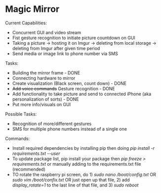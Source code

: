# Magic Mirror

Current Capabilities:
* Concurrent GUI and video stream
* Fist gesture recognition to initiate picture countdown on GUI
* Taking a picture -> hosting it on Imgur -> deleting from local storage -> deleting from Imgur after given time period
* Send media or image link to phone number via SMS

Tasks:
* Building the mirror frame - DONE
* Connecting hardware to mirror
* Create visualization (Black screen, count down) - DONE
* ~~Add voice commands~~ Gesture recognition - DONE
* Add functionality to take picture and send to connected iPhone (aka personalization of sorts) - DONE
* Put more info/visuals on GUI

Possible Tasks:
* Recognition of more/different gestures
* SMS for multiple phone numbers instead of a single one

Commands:
* Install required dependencies by installing pip then doing *pip install -r requirements.txt --user*
* To update package list, pip install your package then *pip freeze > requirements.txt* or manually adding to the requirements.txt file (recommended)
* TO rotate the raspberry pi screen, do 1) *sudo nano /boot/config.txt* OR *sudo vim /boot/confix.txt* OR just open up that file, 2) add *display_rotate=1* to the last line of that file, and 3) *sudo reboot* 
